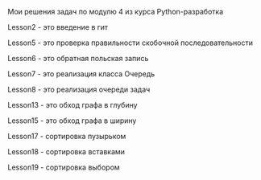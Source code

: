 Мои решения задач по модулю 4 из курса Python-разработка

Lesson2 - это введение в гит

Lesson5 - это проверка правильности скобочной последовательности

Lesson6 - это обратная польская запись

Lesson7 - это реализация класса Очередь

Lesson8 - это реализация очереди задач

Lesson13 - это обход графа в глубину

Lesson15 - это обход графа в ширину

Lesson17 - сортировка пузырьком

Lesson18 - сортировка вставками

Lesson19 - сортировка выбором
